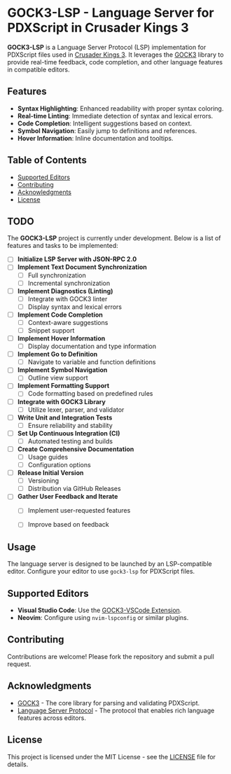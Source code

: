# GOCK3-LSP - Language Server for PDXScript in Crusader Kings 3

**GOCK3-LSP** is a Language Server Protocol (LSP) implementation for PDXScript files used in [Crusader Kings 3](https://www.crusaderkings.com/). It leverages the [GOCK3](https://github.com/unLomTrois/gock3) library to provide real-time feedback, code completion, and other language features in compatible editors.

## Features

- **Syntax Highlighting**: Enhanced readability with proper syntax coloring.
- **Real-time Linting**: Immediate detection of syntax and lexical errors.
- **Code Completion**: Intelligent suggestions based on context.
- **Symbol Navigation**: Easily jump to definitions and references.
- **Hover Information**: Inline documentation and tooltips.

## Table of Contents

- [Supported Editors](#supported-editors)
- [Contributing](#contributing)
- [Acknowledgments](#acknowledgments)
- [License](#license)

## TODO

The **GOCK3-LSP** project is currently under development. Below is a list of features and tasks to be implemented:

- [ ] **Initialize LSP Server with JSON-RPC 2.0**
- [ ] **Implement Text Document Synchronization**
  - [ ] Full synchronization
  - [ ] Incremental synchronization
- [ ] **Implement Diagnostics (Linting)**
  - [ ] Integrate with GOCK3 linter
  - [ ] Display syntax and lexical errors
- [ ] **Implement Code Completion**
  - [ ] Context-aware suggestions
  - [ ] Snippet support
- [ ] **Implement Hover Information**
  - [ ] Display documentation and type information
- [ ] **Implement Go to Definition**
  - [ ] Navigate to variable and function definitions
- [ ] **Implement Symbol Navigation**
  - [ ] Outline view support
- [ ] **Implement Formatting Support**
  - [ ] Code formatting based on predefined rules
- [ ] **Integrate with GOCK3 Library**
  - [ ] Utilize lexer, parser, and validator
- [ ] **Write Unit and Integration Tests**
  - [ ] Ensure reliability and stability
- [ ] **Set Up Continuous Integration (CI)**
  - [ ] Automated testing and builds
- [ ] **Create Comprehensive Documentation**
  - [ ] Usage guides
  - [ ] Configuration options
- [ ] **Release Initial Version**
  - [ ] Versioning
  - [ ] Distribution via GitHub Releases
- [ ] **Gather User Feedback and Iterate**
  - [ ] Implement user-requested features
  - [ ] Improve based on feedback


## Usage

The language server is designed to be launched by an LSP-compatible editor. Configure your editor to use `gock3-lsp` for PDXScript files.

## Supported Editors

- **Visual Studio Code**: Use the [GOCK3-VSCode Extension](https://github.com/unLomTrois/gock3-vscode).
- **Neovim**: Configure using `nvim-lspconfig` or similar plugins.

## Contributing

Contributions are welcome! Please fork the repository and submit a pull request.

## Acknowledgments

- [GOCK3](https://github.com/unLomTrois/gock3) - The core library for parsing and validating PDXScript.
- [Language Server Protocol](https://microsoft.github.io/language-server-protocol/) - The protocol that enables rich language features across editors.

## License

This project is licensed under the MIT License - see the [LICENSE](LICENSE) file for details.
